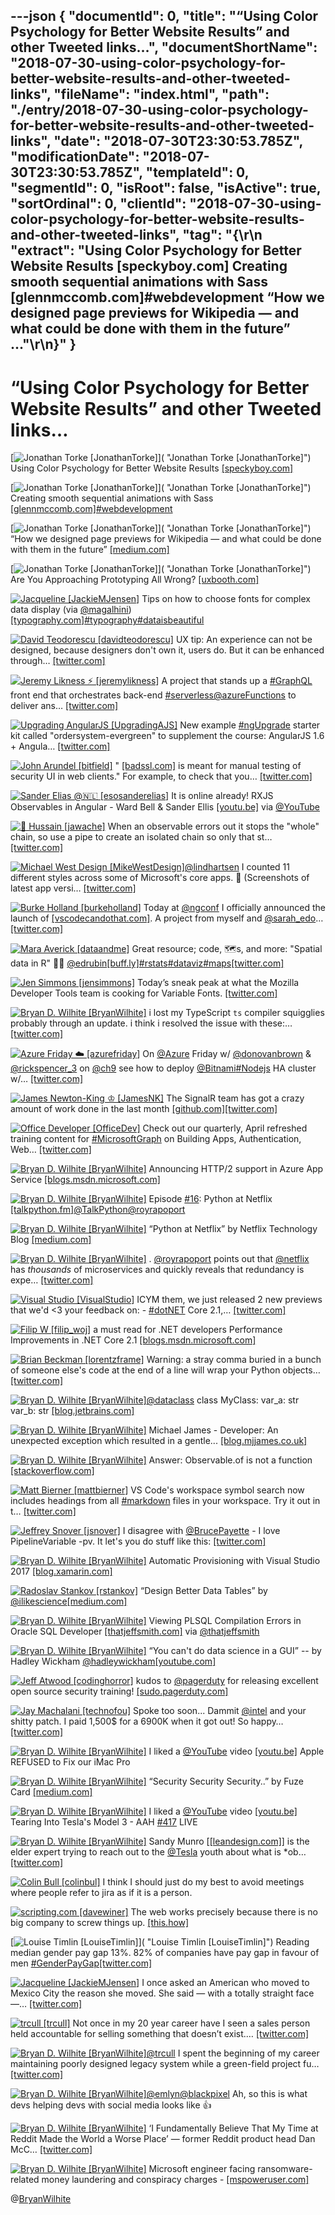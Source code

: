 ---json
{
  "documentId": 0,
  "title": "“Using Color Psychology for Better Website Results” and other Tweeted links…",
  "documentShortName": "2018-07-30-using-color-psychology-for-better-website-results-and-other-tweeted-links",
  "fileName": "index.html",
  "path": "./entry/2018-07-30-using-color-psychology-for-better-website-results-and-other-tweeted-links",
  "date": "2018-07-30T23:30:53.785Z",
  "modificationDate": "2018-07-30T23:30:53.785Z",
  "templateId": 0,
  "segmentId": 0,
  "isRoot": false,
  "isActive": true,
  "sortOrdinal": 0,
  "clientId": "2018-07-30-using-color-psychology-for-better-website-results-and-other-tweeted-links",
  "tag": "{\r\n  \"extract\": \"Using Color Psychology for Better Website Results       [speckyboy.com] Creating smooth sequential animations with Sass       [glennmccomb.com]#webdevelopment “How we designed page previews for Wikipedia — and what could be done with them in the future” ...\"\r\n}"
}
---

# “Using Color Psychology for Better Website Results” and other Tweeted links…

[<img alt="Jonathan Torke [JonathanTorke]" src="https://songhay.blob.core.windows.net/shared-social-twitter/JonathanTorke.jpg">]( "Jonathan Torke [JonathanTorke]") Using Color Psychology for Better Website Results [[speckyboy.com]](https://speckyboy.com/color-psychology-better-website-results/)

[<img alt="Jonathan Torke [JonathanTorke]" src="https://songhay.blob.core.windows.net/shared-social-twitter/JonathanTorke.jpg">]( "Jonathan Torke [JonathanTorke]") Creating smooth sequential animations with Sass [[glennmccomb.com]](https://glennmccomb.com/articles/creating-smooth-sequential-animations-with-sass/)[#webdevelopment](http://twitter.com/search?q=%23webdevelopment)

[<img alt="Jonathan Torke [JonathanTorke]" src="https://songhay.blob.core.windows.net/shared-social-twitter/JonathanTorke.jpg">]( "Jonathan Torke [JonathanTorke]") “How we designed page previews for Wikipedia — and what could be done with them in the future” [[medium.com]](https://medium.com/freely-sharing-the-sum-of-all-knowledge/how-we-designed-page-previews-for-wikipedia-and-what-could-be-done-with-them-in-the-future-7a5fa6b07b96)

[<img alt="Jonathan Torke [JonathanTorke]" src="https://songhay.blob.core.windows.net/shared-social-twitter/JonathanTorke.jpg">]( "Jonathan Torke [JonathanTorke]") Are You Approaching Prototyping All Wrong? [[uxbooth.com]](http://www.uxbooth.com/articles/are-you-approaching-prototyping-all-wrong/)

[<img alt="Jacqueline [JackieMJensen]" src="https://songhay.blob.core.windows.net/shared-social-twitter/JackieMJensen.jpg">](https://www.youtube.com/watch?v=ZeKBquRKa-w "Jacqueline [JackieMJensen]") Tips on how to choose fonts for complex data display (via [@magalhini](http://twitter.com/magalhini)) [[typography.com]](https://www.typography.com/blog/fonts-for-complex-data?utm_campaign=Revue%20newsletter&utm_medium=Newsletter&utm_source=Coffee%20Table%20Typography)[#typography](http://twitter.com/search?q=%23typography)[#dataisbeautiful](http://twitter.com/search?q=%23dataisbeautiful)

[<img alt="David Teodorescu [davidteodorescu]" src="https://songhay.blob.core.windows.net/shared-social-twitter/davidteodorescu.jpg">](http://davidteodorescu.com/ "David Teodorescu [davidteodorescu]") UX tip: An experience can not be designed, because designers don't own it, users do. But it can be enhanced through… [[twitter.com]](https://twitter.com/i/web/status/987016501235503105)

[<img alt="Jeremy Likness ⚡️ [jeremylikness]" src="https://songhay.blob.core.windows.net/shared-social-twitter/jeremylikness.jpg">](https://blog.jeremylikness.com/ "Jeremy Likness ⚡️ [jeremylikness]") A project that stands up a [#GraphQL](http://twitter.com/search?q=%23GraphQL) front end that orchestrates back-end [#serverless](http://twitter.com/search?q=%23serverless)[@azureFunctions](http://twitter.com/azureFunctions) to deliver ans… [[twitter.com]](https://twitter.com/i/web/status/987028181461929985)

[<img alt="Upgrading AngularJS [UpgradingAJS]" src="https://songhay.blob.core.windows.net/shared-social-twitter/UpgradingAJS.jpg">](http://www.upgradingangularjs.com/ "Upgrading AngularJS [UpgradingAJS]") New example [#ngUpgrade](http://twitter.com/search?q=%23ngUpgrade) starter kit called "ordersystem-evergreen" to supplement the course: AngularJS 1.6 + Angula… [[twitter.com]](https://twitter.com/i/web/status/987064988241047552)

[<img alt="John Arundel [bitfield]" src="https://songhay.blob.core.windows.net/shared-social-twitter/bitfield.jpeg">](http://bitfieldconsulting.com/about "John Arundel [bitfield]") " [[badssl.com]](http://badssl.com) is meant for manual testing of security UI in web clients." For example, to check that you… [[twitter.com]](https://twitter.com/i/web/status/987348691827732480)

[<img alt="Sander Elias @🇳🇱 [esosanderelias]" src="https://songhay.blob.core.windows.net/shared-social-twitter/esosanderelias.jpg">](http://goo.gl/j8YGj "Sander Elias @🇳🇱 [esosanderelias]") It is online already! RXJS Observables in Angular - Ward Bell & Sander Ellis [[youtu.be]](https://youtu.be/q--U25yPTrA) via [@YouTube](http://twitter.com/YouTube)

[<img alt="🥑 Hussain [jawache]" src="https://songhay.blob.core.windows.net/shared-social-twitter/jawache.jpg">](http://codecraft.tv/ "🥑 Hussain [jawache]") When an observable errors out it stops the "whole" chain, so use a pipe to create an isolated chain so only that st… [[twitter.com]](https://twitter.com/i/web/status/987103315812077569)

[<img alt="Michael West Design [MikeWestDesign]" src="https://songhay.blob.core.windows.net/shared-social-twitter/MikeWestDesign.jpg">](https://www.michaelwe.st/ "Michael West Design [MikeWestDesign]")[@lindhartsen](http://twitter.com/lindhartsen) I counted 11 different styles across some of Microsoft's core apps. 😬 (Screenshots of latest app versi… [[twitter.com]](https://twitter.com/i/web/status/987112506190630912)

[<img alt="Burke Holland [burkeholland]" src="https://songhay.blob.core.windows.net/shared-social-twitter/burkeholland.jpg">](http://medium.com/burke-knows-words "Burke Holland [burkeholland]") Today at [@ngconf](http://twitter.com/ngconf) I officially announced the launch of [[vscodecandothat.com]](http://vscodecandothat.com). A project from myself and [@sarah_edo](http://twitter.com/sarah_edo)… [[twitter.com]](https://twitter.com/i/web/status/987047016168488960)

[<img alt="Mara Averick [dataandme]" src="https://songhay.blob.core.windows.net/shared-social-twitter/dataandme.jpg">](https://maraaverick.rbind.io/ "Mara Averick [dataandme]") Great resource; code, 🗺s, and more: "Spatial data in R" 👨‍🏫 [@edrubin](http://twitter.com/edrubin)[[buff.ly]](https://buff.ly/2HaIgwh)[#rstats](http://twitter.com/search?q=%23rstats)[#dataviz](http://twitter.com/search?q=%23dataviz)[#maps](http://twitter.com/search?q=%23maps)[[twitter.com]](https://twitter.com/dataandme/status/987039655408422914/photo/1)

[<img alt="Jen Simmons [jensimmons]" src="https://songhay.blob.core.windows.net/shared-social-twitter/jensimmons.jpg">](http://youtube.com/layoutland "Jen Simmons [jensimmons]") Today’s sneak peak at what the Mozilla Developer Tools team is cooking for Variable Fonts. [[twitter.com]](https://twitter.com/jensimmons/status/987037057087352833/video/1)

[<img alt="Bryan D. Wilhite [BryanWilhite]" src="https://songhay.blob.core.windows.net/shared-social-twitter/BryanWilhite.jpeg">](http://songhayblog.azurewebsites.net/ "Bryan D. Wilhite [BryanWilhite]") i lost my TypeScript `ts` compiler squigglies probably through an update. i think i resolved the issue with these:… [[twitter.com]](https://twitter.com/i/web/status/987440459269091328)

[<img alt="Azure Friday ☁️ [azurefriday]" src="https://songhay.blob.core.windows.net/shared-social-twitter/azurefriday.jpg">](http://friday.azure.com/ "Azure Friday ☁️ [azurefriday]") On [@Azure](http://twitter.com/Azure) Friday w/ [@donovanbrown](http://twitter.com/donovanbrown) & [@rickspencer_3](http://twitter.com/rickspencer_3) on [@ch9](http://twitter.com/ch9) see how to deploy [@Bitnami](http://twitter.com/Bitnami)[#Nodejs](http://twitter.com/search?q=%23Nodejs) HA cluster w/… [[twitter.com]](https://twitter.com/i/web/status/987209645159690240)

[<img alt="James Newton-King ♔ [JamesNK]" src="https://songhay.blob.core.windows.net/shared-social-twitter/JamesNK.jpeg">](http://james.newtonking.com/ "James Newton-King ♔ [JamesNK]") The SignalR team has got a crazy amount of work done in the last month [[github.com]](https://github.com/aspnet/SignalR/pulse/monthly)[[twitter.com]](https://twitter.com/JamesNK/status/987258087495974913/photo/1)

[<img alt="Office Developer [OfficeDev]" src="https://songhay.blob.core.windows.net/shared-social-twitter/OfficeDev.png">](http://dev.office.com/ "Office Developer [OfficeDev]") Check out our quarterly, April refreshed training content for [#MicrosoftGraph](http://twitter.com/search?q=%23MicrosoftGraph) on Building Apps, Authentication, Web… [[twitter.com]](https://twitter.com/i/web/status/987059727799468032)

[<img alt="Bryan D. Wilhite [BryanWilhite]" src="https://songhay.blob.core.windows.net/shared-social-twitter/BryanWilhite.jpeg">](http://songhayblog.azurewebsites.net/ "Bryan D. Wilhite [BryanWilhite]") Announcing HTTP/2 support in Azure App Service [[blogs.msdn.microsoft.com]](https://blogs.msdn.microsoft.com/appserviceteam/2018/04/13/announcing-http2-support-in-azure-app-service/)

[<img alt="Bryan D. Wilhite [BryanWilhite]" src="https://songhay.blob.core.windows.net/shared-social-twitter/BryanWilhite.jpeg">](http://songhayblog.azurewebsites.net/ "Bryan D. Wilhite [BryanWilhite]") Episode [#16](http://twitter.com/search?q=%2316): Python at Netflix [[talkpython.fm]](https://talkpython.fm/episodes/show/16/python-at-netflix)[@TalkPython](http://twitter.com/TalkPython)[@royrapoport](http://twitter.com/royrapoport)

[<img alt="Bryan D. Wilhite [BryanWilhite]" src="https://songhay.blob.core.windows.net/shared-social-twitter/BryanWilhite.jpeg">](http://songhayblog.azurewebsites.net/ "Bryan D. Wilhite [BryanWilhite]") “Python at Netflix” by Netflix Technology Blog [[medium.com]](https://medium.com/netflix-techblog/python-at-netflix-86b6028b3b3e)

[<img alt="Bryan D. Wilhite [BryanWilhite]" src="https://songhay.blob.core.windows.net/shared-social-twitter/BryanWilhite.jpeg">](http://songhayblog.azurewebsites.net/ "Bryan D. Wilhite [BryanWilhite]") . [@royrapoport](http://twitter.com/royrapoport) points out that [@netflix](http://twitter.com/netflix) has _thousands_ of microservices and quickly reveals that redundancy is expe… [[twitter.com]](https://twitter.com/i/web/status/987453734899793920)

[<img alt="Visual Studio [VisualStudio]" src="https://songhay.blob.core.windows.net/shared-social-twitter/VisualStudio.jpg">](http://www.visualstudio.com/ "Visual Studio [VisualStudio]") ICYM them, we just released 2 new previews that we'd <3 your feedback on: - [#dotNET](http://twitter.com/search?q=%23dotNET) Core 2.1,… [[twitter.com]](https://twitter.com/i/web/status/986671200142323713)

[<img alt="Filip W [filip_woj]" src="https://songhay.blob.core.windows.net/shared-social-twitter/filip_woj.jpg">](http://www.strathweb.com/ "Filip W [filip_woj]") a must read for .NET developers Performance Improvements in .NET Core 2.1 [[blogs.msdn.microsoft.com]](https://blogs.msdn.microsoft.com/dotnet/2018/04/18/performance-improvements-in-net-core-2-1/)

[<img alt="Brian Beckman [lorentzframe]" src="https://songhay.blob.core.windows.net/shared-social-twitter/lorentzframe.jpg">](http://rebcabin.github.com/ "Brian Beckman [lorentzframe]") Warning: a stray comma buried in a bunch of someone else's code at the end of a line will wrap your Python objects… [[twitter.com]](https://twitter.com/i/web/status/986951605860749312)

[<img alt="Bryan D. Wilhite [BryanWilhite]" src="https://songhay.blob.core.windows.net/shared-social-twitter/BryanWilhite.jpeg">](http://songhayblog.azurewebsites.net/ "Bryan D. Wilhite [BryanWilhite]")[@dataclass](http://twitter.com/dataclass) class MyClass: var_a: str var_b: str [[blog.jetbrains.com]](https://blog.jetbrains.com/pycharm/2018/04/python-37-introducing-data-class/)

[<img alt="Bryan D. Wilhite [BryanWilhite]" src="https://songhay.blob.core.windows.net/shared-social-twitter/BryanWilhite.jpeg">](http://songhayblog.azurewebsites.net/ "Bryan D. Wilhite [BryanWilhite]") Michael James - Developer: An unexpected exception which resulted in a gentle... [[blog.mjjames.co.uk]](http://blog.mjjames.co.uk/2018/04/an-unexpected-exception-which-resulted.html?spref=tw)

[<img alt="Bryan D. Wilhite [BryanWilhite]" src="https://songhay.blob.core.windows.net/shared-social-twitter/BryanWilhite.jpeg">](http://songhayblog.azurewebsites.net/ "Bryan D. Wilhite [BryanWilhite]") Answer: Observable.of is not a function [[stackoverflow.com]](https://stackoverflow.com/a/47166450/22944?stw=2)

[<img alt="Matt Bierner [mattbierner]" src="https://songhay.blob.core.windows.net/shared-social-twitter/mattbierner.jpg">](https://blog.mattbierner.com/ "Matt Bierner [mattbierner]") VS Code's workspace symbol search now includes headings from all [#markdown](http://twitter.com/search?q=%23markdown) files in your workspace. Try it out in t… [[twitter.com]](https://twitter.com/i/web/status/986706258982912000)

[<img alt="Jeffrey Snover [jsnover]" src="https://songhay.blob.core.windows.net/shared-social-twitter/jsnover.jpg">](http://jsnover.com/ "Jeffrey Snover [jsnover]") I disagree with [@BrucePayette](http://twitter.com/BrucePayette) - I love PipelineVariable -pv. It let's you do stuff like this: [[twitter.com]](https://twitter.com/jsnover/status/986950724746702849/photo/1)

[<img alt="Bryan D. Wilhite [BryanWilhite]" src="https://songhay.blob.core.windows.net/shared-social-twitter/BryanWilhite.jpeg">](http://songhayblog.azurewebsites.net/ "Bryan D. Wilhite [BryanWilhite]") Automatic Provisioning with Visual Studio 2017 [[blog.xamarin.com]](https://blog.xamarin.com/automatic-provisioning-visual-studio-2017/)

[<img alt="Radoslav Stankov [rstankov]" src="https://songhay.blob.core.windows.net/shared-social-twitter/rstankov.jpg">](http://rstankov.com/ "Radoslav Stankov [rstankov]") “Design Better Data Tables” by [@ilikescience](http://twitter.com/ilikescience)[[medium.com]](https://medium.com/mission-log/design-better-data-tables-430a30a00d8c)

[<img alt="Bryan D. Wilhite [BryanWilhite]" src="https://songhay.blob.core.windows.net/shared-social-twitter/BryanWilhite.jpeg">](http://songhayblog.azurewebsites.net/ "Bryan D. Wilhite [BryanWilhite]") Viewing PLSQL Compilation Errors in Oracle SQL Developer [[thatjeffsmith.com]](https://www.thatjeffsmith.com/archive/2012/01/viewing-plsql-compilation-errors-in-oracle-sql-developer/) via [@thatjeffsmith](http://twitter.com/thatjeffsmith)

[<img alt="Bryan D. Wilhite [BryanWilhite]" src="https://songhay.blob.core.windows.net/shared-social-twitter/BryanWilhite.jpeg">](http://songhayblog.azurewebsites.net/ "Bryan D. Wilhite [BryanWilhite]") “You can't do data science in a GUI” -- by Hadley Wickham [@hadleywickham](http://twitter.com/hadleywickham)[[youtube.com]](https://www.youtube.com/watch?v=PURtmHwk_-0)

[<img alt="Jeff Atwood [codinghorror]" src="https://songhay.blob.core.windows.net/shared-social-twitter/codinghorror.png">](http://blog.codinghorror.com/ "Jeff Atwood [codinghorror]") kudos to [@pagerduty](http://twitter.com/pagerduty) for releasing excellent open source security training! [[sudo.pagerduty.com]](https://sudo.pagerduty.com/for_everyone/)

[<img alt="Jay Machalani [technofou]" src="https://songhay.blob.core.windows.net/shared-social-twitter/technofou.jpg">](http://jaymachalani.com/ "Jay Machalani [technofou]") Spoke too soon... Dammit [@intel](http://twitter.com/intel) and your shitty patch. I paid 1,500$ for a 6900K when it got out! So happy… [[twitter.com]](https://twitter.com/i/web/status/986806116842659841)

[<img alt="Bryan D. Wilhite [BryanWilhite]" src="https://songhay.blob.core.windows.net/shared-social-twitter/BryanWilhite.jpeg">](http://songhayblog.azurewebsites.net/ "Bryan D. Wilhite [BryanWilhite]") I liked a [@YouTube](http://twitter.com/YouTube) video [[youtu.be]](http://youtu.be/9-NU7yOSElE?a) Apple REFUSED to Fix our iMac Pro

[<img alt="Bryan D. Wilhite [BryanWilhite]" src="https://songhay.blob.core.windows.net/shared-social-twitter/BryanWilhite.jpeg">](http://songhayblog.azurewebsites.net/ "Bryan D. Wilhite [BryanWilhite]") “Security Security Security..” by Fuze Card [[medium.com]](https://medium.com/@fuzecard/security-security-security-5c698451aa13)

[<img alt="Bryan D. Wilhite [BryanWilhite]" src="https://songhay.blob.core.windows.net/shared-social-twitter/BryanWilhite.jpeg">](http://songhayblog.azurewebsites.net/ "Bryan D. Wilhite [BryanWilhite]") I liked a [@YouTube](http://twitter.com/YouTube) video [[youtu.be]](http://youtu.be/CpCrkO1x-Qo?a) Tearing Into Tesla's Model 3 - AAH [#417](http://twitter.com/search?q=%23417) LIVE

[<img alt="Bryan D. Wilhite [BryanWilhite]" src="https://songhay.blob.core.windows.net/shared-social-twitter/BryanWilhite.jpeg">](http://songhayblog.azurewebsites.net/ "Bryan D. Wilhite [BryanWilhite]") Sandy Munro [[[leandesign.com]](http://leandesign.com/people-at-munro/sandy-munro/)] is the elder expert trying to reach out to the [@Tesla](http://twitter.com/Tesla) youth about what is *ob… [[twitter.com]](https://twitter.com/i/web/status/987403804248162304)

[<img alt="Colin Bull [colinbul]" src="https://songhay.blob.core.windows.net/shared-social-twitter/colinbul.jpeg">](http://www.colinbull.net/ "Colin Bull [colinbul]") I think I should just do my best to avoid meetings where people refer to jira as if it is a person.

[<img alt="scripting.com [davewiner]" src="https://songhay.blob.core.windows.net/shared-social-twitter/davewiner.jpg">](http://scripting.com/ "scripting.com [davewiner]") The web works precisely because there is no big company to screw things up. [[this.how]](http://this.how/googleAndHttp/)

[<img alt="Louise Timlin [LouiseTimlin]" src="https://songhay.blob.core.windows.net/shared-social-twitter/LouiseTimlin.jpg">]( "Louise Timlin [LouiseTimlin]") Reading median gender pay gap 13%. 82% of companies have pay gap in favour of men [#GenderPayGap](http://twitter.com/search?q=%23GenderPayGap)[[twitter.com]](https://twitter.com/LouiseTimlin/status/987323991613468672/photo/1)

[<img alt="Jacqueline [JackieMJensen]" src="https://songhay.blob.core.windows.net/shared-social-twitter/JackieMJensen.jpg">](https://www.youtube.com/watch?v=ZeKBquRKa-w "Jacqueline [JackieMJensen]") I once asked an American who moved to Mexico City the reason she moved. She said — with a totally straight face —… [[twitter.com]](https://twitter.com/i/web/status/1023296040693379078)

[<img alt="trcull [trcull]" src="https://songhay.blob.core.windows.net/shared-social-twitter/trcull.jpg">](http://pollen.io/ "trcull [trcull]") Not once in my 20 year career have I seen a sales person held accountable for selling something that doesn’t exist.… [[twitter.com]](https://twitter.com/i/web/status/986741190576848896)

[<img alt="Bryan D. Wilhite [BryanWilhite]" src="https://songhay.blob.core.windows.net/shared-social-twitter/BryanWilhite.jpeg">](http://songhayblog.azurewebsites.net/ "Bryan D. Wilhite [BryanWilhite]")[@trcull](http://twitter.com/trcull) I spent the beginning of my career maintaining poorly designed legacy system while a green-field project fu… [[twitter.com]](https://twitter.com/i/web/status/987008667600830464)

[<img alt="Bryan D. Wilhite [BryanWilhite]" src="https://songhay.blob.core.windows.net/shared-social-twitter/BryanWilhite.jpeg">](http://songhayblog.azurewebsites.net/ "Bryan D. Wilhite [BryanWilhite]")[@emlyn](http://twitter.com/emlyn)[@blackpixel](http://twitter.com/blackpixel) Ah, so this is what devs helping devs with social media looks like 👍

[<img alt="Bryan D. Wilhite [BryanWilhite]" src="https://songhay.blob.core.windows.net/shared-social-twitter/BryanWilhite.jpeg">](http://songhayblog.azurewebsites.net/ "Bryan D. Wilhite [BryanWilhite]") ‘I Fundamentally Believe That My Time at Reddit Made the World a Worse Place’ — former Reddit product head Dan McC… [[twitter.com]](https://twitter.com/i/web/status/987039587057844225)

[<img alt="Bryan D. Wilhite [BryanWilhite]" src="https://songhay.blob.core.windows.net/shared-social-twitter/BryanWilhite.jpeg">](http://songhayblog.azurewebsites.net/ "Bryan D. Wilhite [BryanWilhite]") Microsoft engineer facing ransomware-related money laundering and conspiracy charges - [[mspoweruser.com]](https://mspoweruser.com/microsoft-engineer-facing-ransomware-related-money-laundering-and-conspiracy-charges/)

@[BryanWilhite](https://twitter.com/BryanWilhite)
